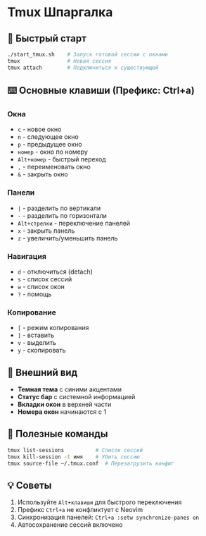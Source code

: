 # Tmux Шпаргалка

## 🚀 Быстрый старт
```bash
./start_tmux.sh    # Запуск готовой сессии с окнами
tmux               # Новая сессия
tmux attach        # Подключиться к существующей
```

## ⌨️ Основные клавиши (Префикс: Ctrl+a)

### Окна
- `c` - новое окно
- `n` - следующее окно  
- `p` - предыдущее окно
- `номер` - окно по номеру
- `Alt+номер` - быстрый переход
- `,` - переименовать окно
- `&` - закрыть окно

### Панели
- `|` - разделить по вертикали
- `-` - разделить по горизонтали
- `Alt+стрелки` - переключение панелей
- `x` - закрыть панель
- `z` - увеличить/уменьшить панель

### Навигация
- `d` - отключиться (detach)
- `s` - список сессий
- `w` - список окон
- `?` - помощь

### Копирование
- `[` - режим копирования
- `]` - вставить
- `v` - выделить
- `y` - скопировать

## 🎨 Внешний вид
- **Темная тема** с синими акцентами
- **Статус бар** с системной информацией
- **Вкладки окон** в верхней части
- **Номера окон** начинаются с 1

## 🔧 Полезные команды
```bash
tmux list-sessions          # Список сессий
tmux kill-session -t имя    # Убить сессию
tmux source-file ~/.tmux.conf  # Перезагрузить конфиг
```

## 💡 Советы
1. Используйте `Alt+клавиши` для быстрого переключения
2. Префикс `Ctrl+a` не конфликтует с Neovim
3. Синхронизация панелей: `Ctrl+a :setw synchronize-panes on`
4. Автосохранение сессий включено